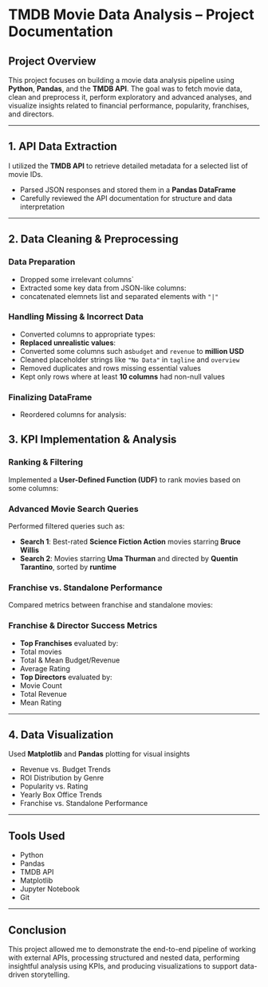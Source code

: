 # TMDB Movie Data Analysis – Project Documentation

## Project Overview
This project focuses on building a movie data analysis pipeline using **Python**, **Pandas**, and the **TMDB API**. The goal was to fetch movie data, clean and preprocess it, perform exploratory and advanced analyses, and visualize insights related to financial performance, popularity, franchises, and directors.

---

## 1. API Data Extraction
I utilized the **TMDB API** to retrieve detailed metadata for a selected list of movie IDs.


- Parsed JSON responses and stored them in a **Pandas DataFrame**
- Carefully reviewed the API documentation for structure and data interpretation

---

## 2. Data Cleaning & Preprocessing

### Data Preparation
- Dropped some irrelevant columns`
- Extracted some key data from JSON-like columns:
- concatenated elemnets list and separated elements with `"|"`

### Handling Missing & Incorrect Data
- Converted columns to appropriate types:
- **Replaced unrealistic values**:
- Converted some columns such as`budget` and `revenue` to **million USD**
- Cleaned placeholder strings like `"No Data"` in `tagline` and `overview`
- Removed duplicates and rows missing essential values
- Kept only rows where at least **10 columns** had non-null values


### Finalizing DataFrame
- Reordered columns for analysis:


## 3. KPI Implementation & Analysis

### Ranking & Filtering
Implemented a **User-Defined Function (UDF)** to rank movies based on some columns:

### Advanced Movie Search Queries
Performed filtered queries such as:
- **Search 1**: Best-rated **Science Fiction Action** movies starring **Bruce Willis**
- **Search 2**: Movies starring **Uma Thurman** and directed by **Quentin Tarantino**, sorted by **runtime**

### Franchise vs. Standalone Performance
Compared metrics between franchise and standalone movies:

### Franchise & Director Success Metrics
- **Top Franchises** evaluated by:
- Total movies
- Total & Mean Budget/Revenue
- Average Rating
- **Top Directors** evaluated by:
- Movie Count
- Total Revenue
- Mean Rating

---

## 4. Data Visualization

Used **Matplotlib** and **Pandas** plotting for visual insights

- Revenue vs. Budget Trends
- ROI Distribution by Genre
- Popularity vs. Rating
- Yearly Box Office Trends
- Franchise vs. Standalone Performance

---


## Tools Used
- Python
- Pandas
- TMDB API
- Matplotlib
- Jupyter Notebook
- Git

---

## Conclusion
This project allowed me to demonstrate the end-to-end pipeline of working with external APIs, processing structured and nested data, performing insightful analysis using KPIs, and producing visualizations to support data-driven storytelling.
